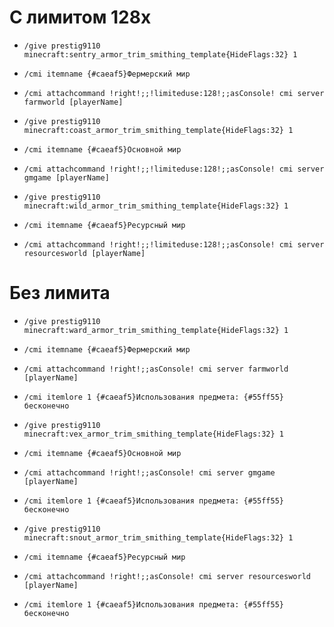# С лимитом 128x
- `/give prestig9110 minecraft:sentry_armor_trim_smithing_template{HideFlags:32} 1`
- `/cmi itemname {#caeaf5}Фермерский мир`
- `/cmi attachcommand !right!;;!limiteduse:128!;;asConsole! cmi server farmworld [playerName]`


- `/give prestig9110 minecraft:coast_armor_trim_smithing_template{HideFlags:32} 1`
- `/cmi itemname {#caeaf5}Основной мир`
- `/cmi attachcommand !right!;;!limiteduse:128!;;asConsole! cmi server gmgame [playerName]`


- `/give prestig9110 minecraft:wild_armor_trim_smithing_template{HideFlags:32} 1`
- `/cmi itemname {#caeaf5}Ресурсный мир`
- `/cmi attachcommand !right!;;!limiteduse:128!;;asConsole! cmi server resourcesworld [playerName]`



# Без лимита
- `/give prestig9110 minecraft:ward_armor_trim_smithing_template{HideFlags:32} 1`
- `/cmi itemname {#caeaf5}Фермерский мир`
- `/cmi attachcommand !right!;;asConsole! cmi server farmworld [playerName]`
- `/cmi itemlore 1 {#caeaf5}Использования предмета: {#55ff55}бесконечно`


- `/give prestig9110 minecraft:vex_armor_trim_smithing_template{HideFlags:32} 1`
- `/cmi itemname {#caeaf5}Основной мир`
- `/cmi attachcommand !right!;;asConsole! cmi server gmgame [playerName]`
- `/cmi itemlore 1 {#caeaf5}Использования предмета: {#55ff55}бесконечно`


- `/give prestig9110 minecraft:snout_armor_trim_smithing_template{HideFlags:32} 1`
- `/cmi itemname {#caeaf5}Ресурсный мир`
- `/cmi attachcommand !right!;;asConsole! cmi server resourcesworld [playerName]`
- `/cmi itemlore 1 {#caeaf5}Использования предмета: {#55ff55}бесконечно`
